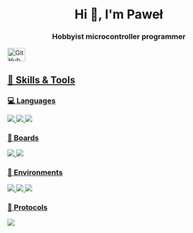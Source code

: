 
<h1 align="center">Hi 👋, I'm Paweł </h1>
<h3 align="center">Hobbyist microcontroller programmer</h3>
<a href="https://github.com/PaweuQ" target="blank"><img align="center" src="https://cdn4.iconfinder.com/data/icons/iconsimple-logotypes/512/github-512.png" alt="GitHub" height="30" width="40"/>

## 🔧 Skills & Tools

### 💻 Languages
<p>
  <img src="https://img.shields.io/badge/C-00599C?style=for-the-badge&logo=c&logoColor=white" />
  <img src="https://img.shields.io/badge/C++-00599C?style=for-the-badge&logo=c%2B%2B&logoColor=white" />
  <img src="https://img.shields.io/badge/Python-3776AB?style=for-the-badge&logo=python&logoColor=white" />
</p>

### 🔩 Boards
<p>
  <img src="https://img.shields.io/badge/ESP32-323232?style=for-the-badge&logo=espressif&logoColor=white" />
  <img src="https://img.shields.io/badge/STM32-03234B?style=for-the-badge&logo=stmicroelectronics&logoColor=white" />
</p>

### 🧰 Environments
<p>
  <img src="https://img.shields.io/badge/Arduino_IDE-00979D?style=for-the-badge&logo=arduino&logoColor=white" />
  <img src="https://img.shields.io/badge/STM32CubeIDE-03234B?style=for-the-badge&logo=stmicroelectronics&logoColor=white" />
  <img src="https://img.shields.io/badge/MIT_App_Inventor-AE2E2E?style=for-the-badge&logo=app-inventor&logoColor=white" />
</p>

### 📡 Protocols
<p>
  <img src="https://img.shields.io/badge/MQTT-660066?style=for-the-badge&logo=eclipse-mosquitto&logoColor=white" />
</p>
